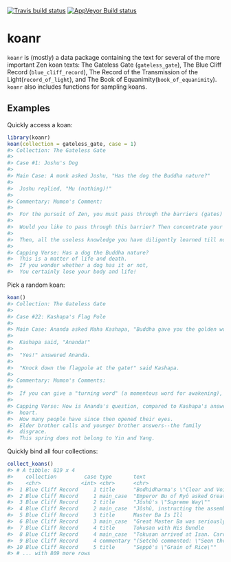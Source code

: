 
<!-- README.md is generated from README.Rmd. Please edit that file -->
[![Travis build status](https://travis-ci.org/malcolmbarrett/koanr.svg?branch=master)](https://travis-ci.org/malcolmbarrett/koanr) [![AppVeyor Build status](https://ci.appveyor.com/api/projects/status/myfqx9fpr4fqcgom?svg=true)](https://ci.appveyor.com/project/malcolmbarrett/koanr)

koanr
=====

`koanr` is (mostly) a data package containing the text for several of the more important Zen koan texts: The Gateless Gate (`gateless_gate`), The Blue Cliff Record (`blue_cliff_record`), The Record of the Transmission of the Light(`record_of_light`), and The Book of Equanimity(`book_of_equanimity`). `koanr` also includes functions for sampling koans.

Examples
--------

Quickly access a koan:

``` r
library(koanr)
koan(collection = gateless_gate, case = 1)
#> Collection: The Gateless Gate 
#> 
#> Case #1: Joshu's Dog
#> 
#> Main Case: A monk asked Joshu, "Has the dog the Buddha nature?" 
#>  
#>  Joshu replied, "Mu (nothing)!"
#> 
#> Commentary: Mumon's Comment: 
#>  
#>  For the pursuit of Zen, you must pass through the barriers (gates) set up by the Zen masters. To attain his mysterious awareness one must completely uproot all the normal workings of one's mind. If you do not pass through the barriers, nor uproot the normal workings of your mind, whatever you do and whatever you think is a tangle of ghost. Now what are the barriers? This one word "Mu" is the sole barrier. This is why it is called the Gateless Gate of Zen. The one who passes through this barrier shall meet with Joshu face to face and also see with the same eyes, hear with the same ears and walk together in the long train of the patriarchs. Wouldn't that be pleasant? 
#>  
#>  Would you like to pass through this barrier? Then concentrate your whole body, with its 360 bones and joints, and 84,000 hair follicles, into this question of what "Mu" is; day and night, without ceasing, hold it before you. It is neither nothingness, nor its relative "not" of "is" and "is not." It must be like gulping a hot iron ball that you can neither swallow nor spit out. 
#>  
#>  Then, all the useless knowledge you have diligently learned till now is thrown away. As a fruit ripening in season, your internality and externality spontaneously become one. As with a mute man who had had a dream, you know it for sure and yet cannot say it. Indeed your ego-shell suddenly is crushed, you can shake heaven and earth. Just as with getting ahold of a great sword of a general, when you meet Buddha you will kill Buddha.  A master of Zen? You will kill him, too. As you stand on the brink of life and death, you are absolutely free. You can enter any world as if it were your own playground. How do you concentrate on this Mu? Pour every ounce of your entire energy into it and do not give up, then a torch of truth will illuminate the entire universe.
#> 
#> Capping Verse: Has a dog the Buddha nature? 
#>  This is a matter of life and death. 
#>  If you wonder whether a dog has it or not, 
#>  You certainly lose your body and life!
```

Pick a random koan:

``` r
koan()
#> Collection: The Gateless Gate 
#> 
#> Case #22: Kashapa's Flag Pole
#> 
#> Main Case: Ananda asked Maha Kashapa, "Buddha gave you the golden woven robe of successorship. What else did he give you?" 
#>  
#>  Kashapa said, "Ananda!" 
#>  
#>  "Yes!" answered Ananda. 
#>  
#>  "Knock down the flagpole at the gate!" said Kashapa.
#> 
#> Commentary: Mumon's Comments: 
#>  
#>  If you can give a "turning word" (a momentous word for awakening), you will see the meeting at Mount Grdhrahuta? still in session. If not, no matter how much you make struggles to study from the age of Vipasyin, you cannot attain enlightenment.
#> 
#> Capping Verse: How is Ananda's question, compared to Kashapa's answer of 
#>  heart. 
#>  How many people have since then opened their eyes. 
#>  Elder brother calls and younger brother answers--the family 
#>  disgrace. 
#>  This spring does not belong to Yin and Yang.
```

Quickly bind all four collections:

``` r
collect_koans()
#> # A tibble: 819 x 4
#>    collection         case type       text                                
#>    <chr>             <int> <chr>      <chr>                               
#>  1 Blue Cliff Record     1 title      "Bodhidharma's \"Clear and Void\""  
#>  2 Blue Cliff Record     1 main_case  "Emperor Bu of Ryô asked Great Mast…
#>  3 Blue Cliff Record     2 title      "Jôshû's \"Supreme Way\""           
#>  4 Blue Cliff Record     2 main_case  "Jôshû, instructing the assembly, s…
#>  5 Blue Cliff Record     3 title      Master Ba Is Ill                    
#>  6 Blue Cliff Record     3 main_case  "Great Master Ba was seriously ill.…
#>  7 Blue Cliff Record     4 title      Tokusan with His Bundle             
#>  8 Blue Cliff Record     4 main_case  "Tokusan arrived at Isan. Carrying …
#>  9 Blue Cliff Record     4 commentary "(Setchô commented: \"Seen through!…
#> 10 Blue Cliff Record     5 title      "Seppô's \"Grain of Rice\""         
#> # ... with 809 more rows
```
